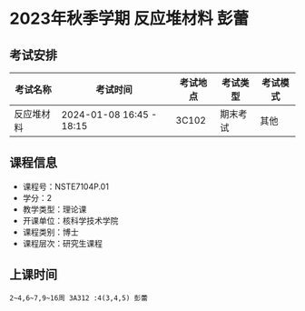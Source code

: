 # 2023年秋季学期 反应堆材料 彭蕾




## 考试安排

| 考试名称 | 考试时间 | 考试地点 | 考试类型 | 考试模式 |
| -------- | -------- | -------- | -------- | -------- |
| 反应堆材料 | 2024-01-08 16:45 - 18:15 | 3C102 | 期末考试 | 其他 |





## 课程信息

- 课程号：NSTE7104P.01
- 学分：2
- 教学类型：理论课
- 开课单位：核科学技术学院
- 课程类别：博士
- 课程层次：研究生课程

## 上课时间

```
2~4,6~7,9~16周 3A312 :4(3,4,5) 彭蕾
```

